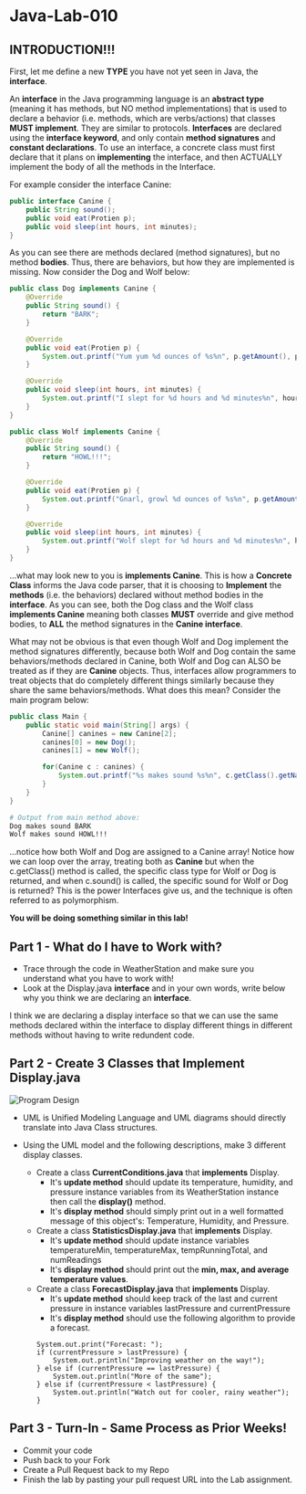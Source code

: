 # Java-Lab-010

## INTRODUCTION!!!

First, let me define a new **TYPE** you have not yet seen in Java, the **interface**.

An **interface** in the Java programming language is an **abstract type** (meaning it has methods, but NO method implementations) that is used to declare a behavior (i.e. methods, which are verbs/actions) that classes **MUST implement**. They are similar to protocols. **Interfaces** are declared using the **interface keyword**, and only contain **method signatures** and **constant declarations**. To use an interface, a concrete class must first declare that it plans on **implementing** the interface, and then ACTUALLY implement the body of all the methods in the Interface.

For example consider the interface Canine:

```java
public interface Canine {
    public String sound();
    public void eat(Protien p);
    public void sleep(int hours, int minutes);
}
```

As you can see there are methods declared (method signatures), but no method **bodies**. Thus, there are behaviors, but how they are implemented is missing. Now consider the Dog and Wolf below:

```java
public class Dog implements Canine {
    @Override
    public String sound() {
        return "BARK";
    }

    @Override
    public void eat(Protien p) {
        System.out.printf("Yum yum %d ounces of %s%n", p.getAmount(), p.getType());
    }

    @Override
    public void sleep(int hours, int minutes) {
        System.out.printf("I slept for %d hours and %d minutes%n", hours, minutes);
    }
}

public class Wolf implements Canine {
    @Override
    public String sound() {
        return "HOWL!!!";
    }

    @Override
    public void eat(Protien p) {
        System.out.printf("Gnarl, growl %d ounces of %s%n", p.getAmount(), p.getType());
    }

    @Override
    public void sleep(int hours, int minutes) {
        System.out.printf("Wolf slept for %d hours and %d minutes%n", hours, minutes);
    }
}
```

...what may look new to you is **implements Canine**. This is how a **Concrete Class** informs the Java code parser, that it is choosing to **Implement** the **methods** (i.e. the behaviors) declared without method bodies in the **interface**. As you can see, both the Dog class and the Wolf class **implements Canine** meaning both classes **MUST** override and give method bodies, to **ALL** the method signatures in the **Canine interface**.

What may not be obvious is that even though Wolf and Dog implement the method signatures differently, because both Wolf and Dog contain the same behaviors/methods declared in Canine, both Wolf and Dog can ALSO be treated as if they are **Canine** objects. Thus, interfaces allow programmers to treat objects that do completely different things similarly because they share the same behaviors/methods. What does this mean? Consider the main program below:

```java
public class Main {
    public static void main(String[] args) {
        Canine[] canines = new Canine[2];
        canines[0] = new Dog();
        canines[1] = new Wolf();

        for(Canine c : canines) {
            System.out.printf("%s makes sound %s%n", c.getClass().getName(), c.sound());
        }
    }
}
```

```bash
# Output from main method above:
Dog makes sound BARK
Wolf makes sound HOWL!!!
```

...notice how both Wolf and Dog are assigned to a Canine array! Notice how we can loop over the array, treating both as **Canine** but when the c.getClass() method is called, the specific class type for Wolf or Dog is returned, and when c.sound() is called, the specific sound for Wolf or Dog is returned? This is the power Interfaces give us, and the technique is often referred to as polymorphism.

**You will be doing something similar in this lab!**

## Part 1 - What do I have to Work with?

* Trace through the code in WeatherStation and make sure you understand what you have to work with!
* Look at the Display.java **interface** and in your own words, write below why you think we are declaring an **interface**.

I think we are declaring a display interface so that we can use the same methods declared within the interface
to display different things in different methods without having to write redundent code.

## Part 2 - Create 3 Classes that **Implement** Display.java

![Program Design](images/uml_model.png)

* UML is Unified Modeling Language and UML diagrams should directly translate into Java Class structures.

* Using the UML model and the following descriptions, make 3 different display classes.
    * Create a class **CurrentConditions.java** that **implements** Display.
        * It's **update method** should update its temperature, humidity, and pressure instance variables from its WeatherStation instance then call the **display()** method.
        * It's **display method** should simply print out in a well formatted message of this object's: Temperature, Humidity, and Pressure.
    * Create a class **StatisticsDisplay.java** that **implements** Display.
        * It's **update method** should update instance variables temperatureMin, temperatureMax, tempRunningTotal, and numReadings
        * It's **display method** should print out the **min, max, and average temperature values**.
    * Create a class **ForecastDisplay.java** that **implements** Display.
        * It's **update method** should keep track of the last and current pressure in instance variables lastPressure and currentPressure
        * It's **display method** should use the following algorithm to provide a forecast.
        ```
        System.out.print("Forecast: ");
        if (currentPressure > lastPressure) {
            System.out.println("Improving weather on the way!");
        } else if (currentPressure == lastPressure) {
            System.out.println("More of the same");
        } else if (currentPressure < lastPressure) {
            System.out.println("Watch out for cooler, rainy weather");
        }
        ```
      
## Part 3 - Turn-In - Same Process as Prior Weeks!

* Commit your code
* Push back to your Fork
* Create a Pull Request back to my Repo
* Finish the lab by pasting your pull request URL into the Lab assignment.

